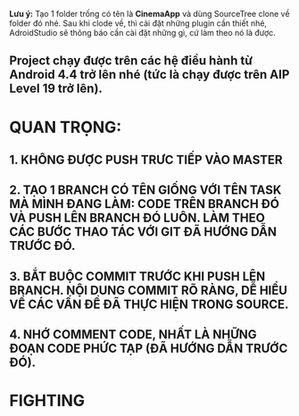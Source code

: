 
**Lưu ý:** Tạo 1 folder trống có tên là **CinemaApp** và dùng SourceTree clone về folder đó nhé. Sau khi clode về, thì cài đặt những plugin cần thiết nhé, AdroidStudio sẽ thông báo cần cài đặt những gì, cứ làm theo nó là được. 
## Project chạy được trên các hệ điều hành từ Android 4.4 trở lên nhé (tức là chạy được trên AIP Level 19 trở lên).

# QUAN TRỌNG: 
## 1. KHÔNG ĐƯỢC PUSH TRƯC TIẾP VÀO MASTER
## 2. TẠO 1 BRANCH CÓ TÊN GIỐNG VỚI TÊN TASK MÀ MÌNH ĐANG LÀM: CODE TRÊN BRANCH ĐÓ VÀ PUSH LÊN BRANCH ĐÓ LUÔN. LÀM THEO CÁC BƯỚC THAO TÁC VỚI GIT ĐÃ HƯỚNG DẪN TRƯỚC ĐÓ. 
## 3. BẮT BUỘC COMMIT TRƯỚC KHI PUSH LÊN BRANCH. NỘI DUNG COMMIT RÕ RÀNG, DỄ HIỂU VỀ CÁC VẤN ĐỀ ĐÃ THỰC HIỆN TRONG SOURCE.
## 4. NHỚ COMMENT CODE, NHẤT LÀ NHỮNG ĐOẠN CODE PHỨC TẠP (ĐÃ HƯỚNG DẪN TRƯỚC ĐÓ).

# FIGHTING
